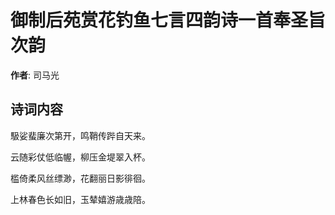 # 御制后苑赏花钓鱼七言四韵诗一首奉圣旨次韵

**作者**: 司马光

## 诗词内容

馺娑蜚廉次第开，鸣鞘传跸自天来。

云随彩仗低临幄，柳压金堤翠入杯。

槛倚柔风丝缥渺，花翻丽日影徘徊。

上林春色长如旧，玉辇嬉游歳歳陪。

